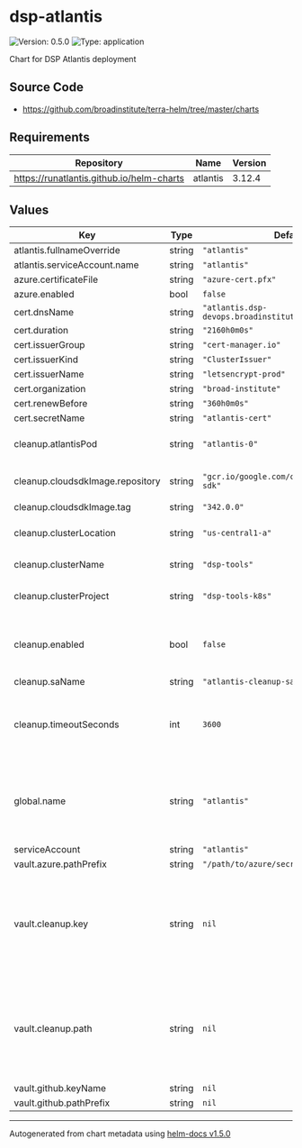 # dsp-atlantis

![Version: 0.5.0](https://img.shields.io/badge/Version-0.5.0-informational?style=flat-square) ![Type: application](https://img.shields.io/badge/Type-application-informational?style=flat-square)

Chart for DSP Atlantis deployment

## Source Code

* <https://github.com/broadinstitute/terra-helm/tree/master/charts>

## Requirements

| Repository | Name | Version |
|------------|------|---------|
| https://runatlantis.github.io/helm-charts | atlantis | 3.12.4 |

## Values

| Key | Type | Default | Description |
|-----|------|---------|-------------|
| atlantis.fullnameOverride | string | `"atlantis"` |  |
| atlantis.serviceAccount.name | string | `"atlantis"` |  |
| azure.certificateFile | string | `"azure-cert.pfx"` |  |
| azure.enabled | bool | `false` |  |
| cert.dnsName | string | `"atlantis.dsp-devops.broadinstitute.org"` |  |
| cert.duration | string | `"2160h0m0s"` |  |
| cert.issuerGroup | string | `"cert-manager.io"` |  |
| cert.issuerKind | string | `"ClusterIssuer"` |  |
| cert.issuerName | string | `"letsencrypt-prod"` |  |
| cert.organization | string | `"broad-institute"` |  |
| cert.renewBefore | string | `"360h0m0s"` |  |
| cert.secretName | string | `"atlantis-cert"` |  |
| cleanup.atlantisPod | string | `"atlantis-0"` | Static name of the atlantis pod |
| cleanup.cloudsdkImage.repository | string | `"gcr.io/google.com/cloudsdktool/cloud-sdk"` | Image tag to use for Cloud SDK |
| cleanup.cloudsdkImage.tag | string | `"342.0.0"` |  |
| cleanup.clusterLocation | string | `"us-central1-a"` | Where the GKE cluster is located  |
| cleanup.clusterName | string | `"dsp-tools"` | Name for the GKE cluster |
| cleanup.clusterProject | string | `"dsp-tools-k8s"` | Project the GKE cluster is in |
| cleanup.enabled | bool | `false` | Whether to automatically clear provider cache |
| cleanup.saName | string | `"atlantis-cleanup-sa"` |  |
| cleanup.timeoutSeconds | int | `3600` | How many seconds to wait before assuming job is hung and killing it |
| global.name | string | `"atlantis"` | A name for the deployment that will be substituted into resource definitions |
| serviceAccount | string | `"atlantis"` |  |
| vault.azure.pathPrefix | string | `"/path/to/azure/secrets"` |  |
| vault.cleanup.key | string | `nil` | Key in Vault where base64-encoded GCP service account key for pod cleanup is stored |
| vault.cleanup.path | string | `nil` | Path in Vault where base64-encoded GCP service account key for pod cleanup is stored |
| vault.github.keyName | string | `nil` |  |
| vault.github.pathPrefix | string | `nil` |  |

----------------------------------------------
Autogenerated from chart metadata using [helm-docs v1.5.0](https://github.com/norwoodj/helm-docs/releases/v1.5.0)
